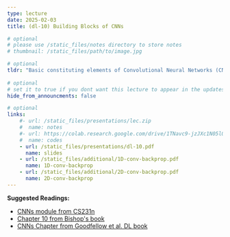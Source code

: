 ```yaml
---
type: lecture
date: 2025-02-03
title: (dl-10) Building Blocks of CNNs

# optional
# please use /static_files/notes directory to store notes
# thumbnail: /static_files/path/to/image.jpg

# optional
tldr: "Basic constituting elements of Convolutional Neural Networks (CNN)"
  
# optional
# set it to true if you dont want this lecture to appear in the updates section
hide_from_announcments: false

# optional
links: 
    #- url: /static_files/presentations/lec.zip
    #  name: notes
    #- url: https://colab.research.google.com/drive/1TNavc9-jzJXc1N05l06KYfgaSmu7zqxN?usp=sharing
    #  name: codes
    - url: /static_files/presentations/dl-10.pdf
      name: slides
    - url: /static_files/additional/1D-conv-backprop.pdf
      name: 1D-conv-backprop
    - url: /static_files/additional/2D-conv-backprop.pdf
      name: 2D-conv-backprop
---
```


**Suggested Readings:**

- [CNNs module from CS231n](https://cs231n.github.io/convolutional-networks/)
- [Chapter 10 from Bishop's book](https://www.bishopbook.com/)
- [CNNs Chapter from Goodfellow et al. DL book](https://www.deeplearningbook.org/contents/convnets.html)


